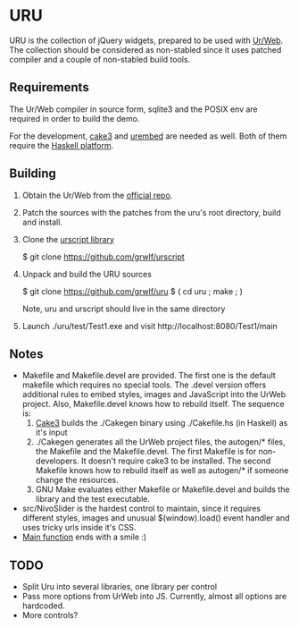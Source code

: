 URU
===

URU is the collection of jQuery widgets, prepared to be used with
[Ur/Web](http://www.impredicative.com/ur/). The collection should be considered
as non-stabled since it uses patched compiler and a couple of non-stabled build
tools.


Requirements
------------

The Ur/Web compiler in source form, sqlite3 and the POSIX env are required in
order to build the demo.

For the development, [cake3](https://github.com/grwlf/cake3) and
[urembed](https://github.com/grwlf/urembed) are needed as well. Both of them
require the [Haskell platform](http://www.haskell.org/platform/).

Building
--------

  1. Obtain the Ur/Web from the [official repo](http://hg.impredicative.com/urweb).
  2. Patch the sources with the patches from the uru's root directory, build and
     install.
  3. Clone the [urscript library](https://github.com/grwlf/urscript)
        
        $ git clone https://github.com/grwlf/urscript

  4. Unpack and build the URU sources

        $ git clone https://github.com/grwlf/uru 
        $ ( cd uru ; make ; )

     Note, uru and urscript should live in the same directory

  5. Launch ./uru/test/Test1.exe and visit http://localhost:8080/Test1/main

Notes
-----

  * Makefile and Makefile.devel are provided. The first one is the default
    makefile which requires no special tools. The .devel version offers additional
    rules to embed styles, images and JavaScript into the UrWeb project. Also,
    Makefile.devel knows how to rebuild itself. The sequence is:
      1. [Cake3](https://github.com/grwlf/cake3) builds the ./Cakegen binary
         using ./Cakefile.hs (in Haskell) as it's input
      2. ./Cakegen generates all the UrWeb project files, the autogen/* files,
         the Makefile and the Makefile.devel. The first Makefile is for
         non-developers.  It doesn't require cake3 to be installed. The second
         Makefile knows how to rebuild itself as well as autogen/* if someone
         change the resources.
      3. GNU Make evaluates either Makefile or Makefile.devel and builds the
         library and the test executable.
  * src/NivoSlider is the hardest control to maintain, since it requires
    different styles, images and unusual $(window).load() event handler and
    uses tricky urls inside it's CSS.
  * [Main function](https://github.com/grwlf/uru/blob/master/test/Test1.ur) ends
    with a smile :)


TODO
----

  * Split Uru into several libraries, one library per control
  * Pass more options from UrWeb into JS. Currently, almost all options are
    hardcoded.
  * More controls?

